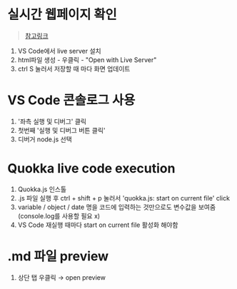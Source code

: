 # 실시간 웹페이지 확인

> [참고링크](https://webnautes.tistory.com/1473)
1. VS Code에서 live server 설치
2. html파일 생성 - 우클릭 - "Open with Live Server" 
3. ctrl S 눌러서 저장할 때 마다 화면 업데이트

# VS Code 콘솔로그 사용
1. '좌측 실행 및 디버그' 클릭
2. 첫번째 '실행 및 디버그 버튼 클릭'
3. 디버거 node.js 선택

# Quokka live code execution

1. Quokka.js 인스톨
2. .js 파일 실행 후 ctrl + shift + p 눌러서 'quokka.js: start on current file' click
3. variable / object / date 명을 코드에 입력하는 것만으로도 변수값을 보여줌 (console.log를 사용할 필요 x)
4. VS Code 재실행 때마다 start on current file 활성화 해야함

# .md 파일 preview

1. 상단 탭 우클릭 → open preview


